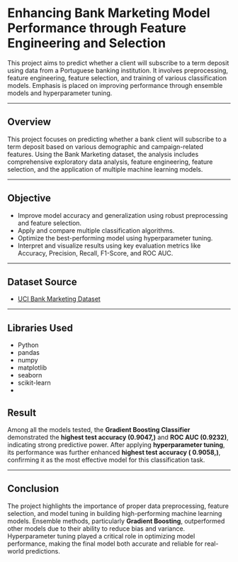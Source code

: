 # Enhancing Bank Marketing Model Performance through Feature Engineering and Selection

This project aims to predict whether a client will subscribe to a term deposit using data from a Portuguese banking institution. It involves preprocessing, feature engineering, feature selection, and training of various classification models. Emphasis is placed on improving performance through ensemble models and hyperparameter tuning.

---

##  Overview

This project focuses on predicting whether a bank client will subscribe to a term deposit based on various demographic and campaign-related features. Using the Bank Marketing dataset, the analysis includes comprehensive exploratory data analysis, feature engineering, feature selection, and the application of multiple machine learning models.

---

##  Objective

- Improve model accuracy and generalization using robust preprocessing and feature selection.
- Apply and compare multiple classification algorithms.
- Optimize the best-performing model using hyperparameter tuning.
- Interpret and visualize results using key evaluation metrics like Accuracy, Precision, Recall, F1-Score, and ROC AUC.

---

##  Dataset Source

- [UCI Bank Marketing Dataset](https://archive.ics.uci.edu/ml/datasets/bank+marketing)

---

##  Libraries Used


- Python
- pandas
- numpy
- matplotlib
- seaborn
- scikit-learn
- 

##  Result

Among all the models tested, the **Gradient Boosting Classifier** demonstrated the **highest test accuracy (0.9047,)** and **ROC AUC (0.9232)**, indicating strong predictive power. After applying **hyperparameter tuning**, its performance was further enhanced **highest test accuracy ( 0.9058,)**, confirming it as the most effective model for this classification task.

---

##  Conclusion

The project highlights the importance of proper data preprocessing, feature selection, and model tuning in building high-performing machine learning models. Ensemble methods, particularly **Gradient Boosting**, outperformed other models due to their ability to reduce bias and variance. Hyperparameter tuning played a critical role in optimizing model performance, making the final model both accurate and reliable for real-world predictions.
